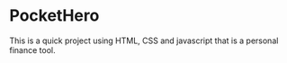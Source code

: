 # PocketHero
This is a quick project using HTML, CSS and javascript that is a personal finance tool.
